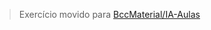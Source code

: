 > Exercício movido para [BccMaterial/IA-Aulas](https://github.com/BccMaterial/IA-Aulas/tree/main/aula02)
